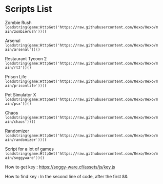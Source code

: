 # Scripts List

Zombie Rush
```loadstring(game:HttpGet('https://raw.githubusercontent.com/0exo/0exo/main/zombierush'))()```

Arsenal
```loadstring(game:HttpGet('https://raw.githubusercontent.com/0exo/0exo/main/arsenal'))()```

Restaurant Tycoon 2
```loadstring(game:HttpGet('https://raw.githubusercontent.com/0exo/0exo/main/rt2'))()```

Prison Life
```loadstring(game:HttpGet('https://raw.githubusercontent.com/0exo/0exo/main/prisonlife'))()```

Pet Simulator X
```loadstring(game:HttpGet('https://raw.githubusercontent.com/0exo/0exo/main/psx'))()```

Chaos
```loadstring(game:HttpGet('https://raw.githubusercontent.com/0exo/0exo/main/chaos'))()```

Randomizer
```loadstring(game:HttpGet('https://raw.githubusercontent.com/0exo/0exo/main/randomizer'))()```

Script for a lot of games
```loadstring(game:HttpGet('https://raw.githubusercontent.com/0exo/0exo/main/soggyware'))()```

How to get key : https://soggy-ware.cf/assets/js/key.js

How to find key : In the second line of code, after the first &&
